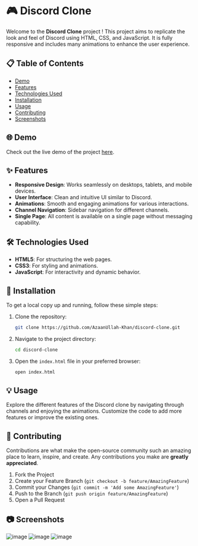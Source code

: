 # 🎮 Discord Clone

Welcome to the **Discord Clone** project ! This project aims to replicate the look and feel of Discord using HTML, CSS, and JavaScript. It is fully responsive and includes many animations to enhance the user experience.

## 📋 Table of Contents

- [Demo](#demo)
- [Features](#features)
- [Technologies Used](#technologies-used)
- [Installation](#installation)
- [Usage](#usage)
- [Contributing](#contributing)
- [Screenshots](#screenshots)

## 🌐 Demo

Check out the live demo of the project [here](https://discord-azaan.netlify.app).

## ✨ Features

- **Responsive Design**: Works seamlessly on desktops, tablets, and mobile devices.
- **User Interface**: Clean and intuitive UI similar to Discord.
- **Animations**: Smooth and engaging animations for various interactions.
- **Channel Navigation**: Sidebar navigation for different channels.
- **Single Page**: All content is available on a single page without messaging capability.

## 🛠 Technologies Used

- **HTML5**: For structuring the web pages.
- **CSS3**: For styling and animations.
- **JavaScript**: For interactivity and dynamic behavior.

## 🚀 Installation

To get a local copy up and running, follow these simple steps:

1. Clone the repository:
   ```sh
   git clone https://github.com/AzaanUllah-Khan/discord-clone.git
   ```

2. Navigate to the project directory:
   ```sh
   cd discord-clone
   ```

3. Open the `index.html` file in your preferred browser:
   ```sh
   open index.html
   ```

## 💡 Usage

Explore the different features of the Discord clone by navigating through channels and enjoying the animations. Customize the code to add more features or improve the existing ones.

## 🤝 Contributing

Contributions are what make the open-source community such an amazing place to learn, inspire, and create. Any contributions you make are **greatly appreciated**.

1. Fork the Project
2. Create your Feature Branch (`git checkout -b feature/AmazingFeature`)
3. Commit your Changes (`git commit -m 'Add some AmazingFeature'`)
4. Push to the Branch (`git push origin feature/AmazingFeature`)
5. Open a Pull Request

## 📷 Screenshots

![image](https://github.com/user-attachments/assets/6ac36c8d-c0d4-42e6-b0cd-92fa154ee21f)
![image](https://github.com/user-attachments/assets/cbedd844-c0c8-4f68-9b01-c51433b56218)
![image](https://github.com/user-attachments/assets/6022baf6-9d73-4227-9400-5747a7c916be)


